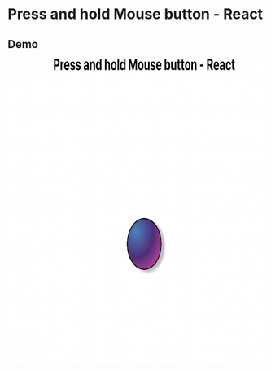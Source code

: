 # Press and hold Mouse button - React

## Demo 
<img  src="./Screenshot.png" width="100%" height="600px" />
